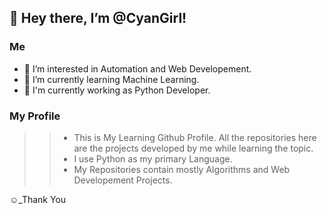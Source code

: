 ## 👋 Hey there, I’m @CyanGirl!

### Me
- 👀 I’m interested in Automation and Web Developement.
- 🌱 I’m currently learning Machine Learning.
- :thinking: I'm currently working as Python Developer.

### My Profile
>> - This is My Learning Github Profile. All the repositories here are the projects developed by me while learning the topic.
>> - I use Python as my primary Language.
>> - My Repositories contain mostly Algorithms and Web  Developement Projects.  


:relaxed:_Thank You
